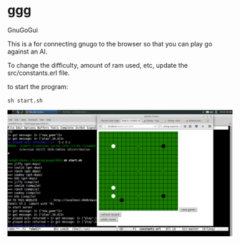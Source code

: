# ggg
GnuGoGui

This is a for connecting gnugo to the browser so that you can play go against an AI.

To change the difficulty, amount of ram used, etc, update the src/constants.erl file.

to start the program:

```
sh start.sh
```

![beautiful](ggg.png?raw=true "screenshot")